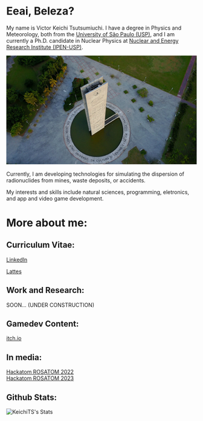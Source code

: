 # Eeai, Beleza? 

My name is Victor Keichi Tsutsumiuchi. I have a degree in Physics and Meteorology, both from the [University of São Paulo (USP)](https://www5.usp.br/), and I am currently a Ph.D. candidate in Nuclear Physics at [Nuclear and Energy Research Institute (IPEN-USP)](https://www.ipen.br).


![I am a student at the University of São Paulo](https://github.com/KeichiTS/KeichiTS/blob/main/usp.jpg)

Currently, I am developing technologies for simulating the dispersion of radionuclides from mines, waste deposits, or accidents.

My interests and skills include natural sciences, programming, eletronics, and app and video game development.

# More about me:

## Curriculum Vitae:

[Linkedln](https://www.linkedin.com/in/victor-keichi-tsutsumiuchi-434606134/)

[Lattes](http://lattes.cnpq.br/4015593604604502)


## Work and Research: 

SOON... (UNDER CONSTRUCTION)


## Gamedev Content: 
[itch.io](https://keichits.itch.io/)


## In media: 

[Hackatom ROSATOM 2022](https://portal.if.usp.br/imprensa/pt-br/node/3891)
<br>
[Hackatom ROSATOM 2023](https://www.ipen.br/portal_por/portal/interna.php?secao_id=38&campo=20137)


## Github Stats:

![KeichiTS's Stats](https://github-readme-stats.vercel.app/api?username=KeichiTS&show_icons=true&theme=dark)

